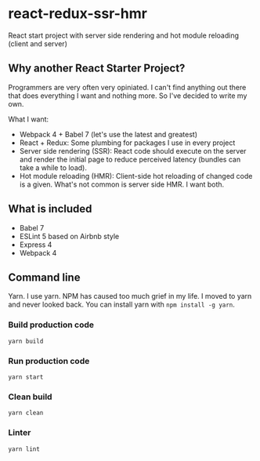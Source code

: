 # react-redux-ssr-hmr
React start project with server side rendering and hot module reloading (client and server)

## Why another React Starter Project?

Programmers are very often very opiniated. I can't find anything out there that does everything I want and nothing more. So I've decided to write my own.

What I want:

* Webpack 4 + Babel 7 (let's use the latest and greatest)
* React + Redux: Some plumbing for packages I use in every project
* Server side rendering (SSR): React code should execute on the server and render the initial page to reduce perceived latency (bundles can take a while to load).
* Hot module reloading (HMR): Client-side hot reloading of changed code is a given. What's not common is server side HMR. I want both.


## What is included

* Babel 7
* ESLint 5 based on Airbnb style
* Express 4
* Webpack 4

## Command line

Yarn. I use yarn. NPM has caused too much grief in my life. I moved to yarn and never looked back. You can install yarn with ```npm install -g yarn```.

### Build production code

    yarn build

### Run production code

    yarn start

### Clean build

    yarn clean

### Linter

    yarn lint
